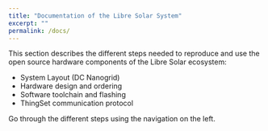 ```yaml
---
title: "Documentation of the Libre Solar System"
excerpt: ""
permalink: /docs/
---
```


This section describes the different steps needed to reproduce and use the open source hardware components of the Libre Solar ecosystem:

- System Layout (DC Nanogrid)
- Hardware design and ordering
- Software toolchain and flashing
- ThingSet communication protocol

Go through the different steps using the navigation on the left.

